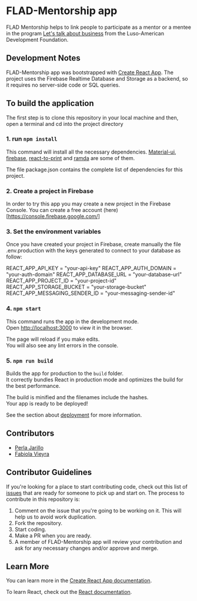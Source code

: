 # FLAD-Mentorship app

FLAD Mentorship helps to link people to participate as a mentor or a mentee in the program [Let's talk about business](https://www.flad.pt/en/lets-talk-about-business/) from the Luso-American Development Foundation.

## Development Notes

FLAD-Mentorship app was bootstrapped with [Create React App](https://github.com/facebook/create-react-app). The project uses the Firebase Realtime Database and Storage as a backend, so it requires no server-side code or SQL queries.

## To build the application

The first step is to clone this repository in your local machine and then, open a terminal and cd into the project directory

### 1. run `npm install`

This command will install all the necessary dependencies. [Material-ui](https://github.com/mui-org/material-ui), [firebase](https://github.com/firebase/), [react-to-print](https://www.npmjs.com/package/react-to-print) and [ramda](https://github.com/ramda/ramda) are some of them.

The file package.json contains the complete list of dependencies for this project.

### 2. Create a project in Firebase

In order to try this app you may create a new project in the Firebase Console. You can create a free account (here) [https://console.firebase.google.com/]

### 3. Set the environment variables

Once you have created your project in Firebase, create manually the file .env.production with the keys generated to connect to your database as follow:

REACT_APP_API_KEY = "your-api-key"
REACT_APP_AUTH_DOMAIN = "your-auth-domain"
REACT_APP_DATABASE_URL = "your-database-url"
REACT_APP_PROJECT_ID = "your-project-id"
REACT_APP_STORAGE_BUCKET = "your-storage-bucket"
REACT_APP_MESSAGING_SENDER_ID = "your-messaging-sender-id"

### 4. `npm start`

This command runs the app in the development mode.<br>
Open [http://localhost:3000](http://localhost:3000) to view it in the browser.

The page will reload if you make edits.<br>
You will also see any lint errors in the console.

### 5. `npm run build`

Builds the app for production to the `build` folder.<br>
It correctly bundles React in production mode and optimizes the build for the best performance.

The build is minified and the filenames include the hashes.<br>
Your app is ready to be deployed!

See the section about [deployment](https://facebook.github.io/create-react-app/docs/deployment) for more information.

## Contributors

- [Perla Jarillo](https://github.com/perlajarillo)
- [Fabiola Vieyra](https://github.com/Fa-v)

## Contributor Guidelines

If you're looking for a place to start contributing code, check out this list of [issues](https://github.com/perlajarillo/flad-mentorship/labels/help%20wanted) that are ready for someone to pick up and start on. The process to contribute in this repository is:

1. Comment on the issue that you're going to be working on it. This will help us to avoid work duplication.
2. Fork the repository.
3. Start coding.
4. Make a PR when you are ready.
5. A member of FLAD-Mentorship app will review your contribution and ask for any necessary changes and/or approve and merge.

## Learn More

You can learn more in the [Create React App documentation](https://facebook.github.io/create-react-app/docs/getting-started).

To learn React, check out the [React documentation](https://reactjs.org/).
